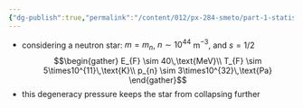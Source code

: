 ```yaml
---
{"dg-publish":true,"permalink":"/content/012/px-284-smeto/part-1-statistical-mechanics/m-fermions/px-284-m5-neutron-stars/","noteIcon":"1","created":"2025-02-03T19:28:06.811+00:00","updated":"2025-02-03T19:30:28.702+00:00"}
---
```


- considering a neutron star: $m = m_n$, $n \sim 10^{44}$ m$^{-3}$, and $s = 1/2$
$$\begin{gather}
E_{F} \sim 40\,\text{MeV}\\
T_{F} \sim 5\times10^{11}\,\text{K}\\
p_{n} \sim 3\times10^{32}\,\text{Pa}
\end{gather}$$
- this degeneracy pressure keeps the star from collapsing further
